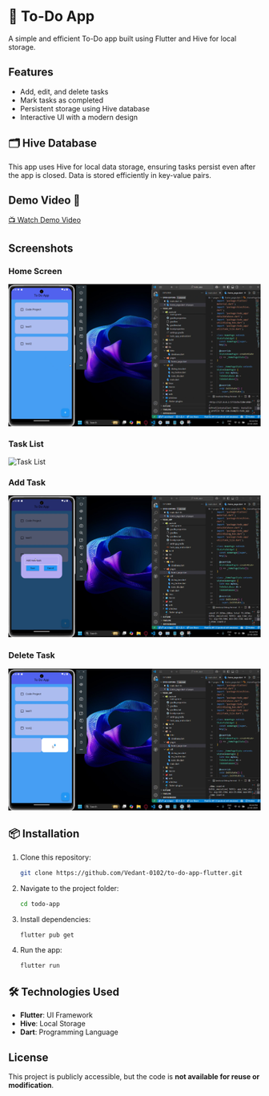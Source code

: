 # 📌 To-Do App

A simple and efficient To-Do app built using Flutter and Hive for local storage.

## Features
- Add, edit, and delete tasks
- Mark tasks as completed
- Persistent storage using Hive database
- Interactive UI with a modern design

## 🗂️ Hive Database
This app uses Hive for local data storage, ensuring tasks persist even after the app is closed. Data is stored efficiently in key-value pairs.

## Demo Video 🎥

[📺 Watch Demo Video](assets/To-Do-App.mp4)

## Screenshots

### Home Screen
![Home Screen](todo_app/assets/home-page.png)

### Task List
![Task List](todo_app/assets/task-tick.png)

### Add Task
![Task List](todo_app/assets/add-new.png)

### Delete Task
![Task List](todo_app/assets/delete.png)

## 📦 Installation
1. Clone this repository:
   ```sh
   git clone https://github.com/Vedant-0102/to-do-app-flutter.git
   ```
2. Navigate to the project folder:
   ```sh
   cd todo-app
   ```
3. Install dependencies:
   ```sh
   flutter pub get
   ```
4. Run the app:
   ```sh
   flutter run
   ```

## 🛠️ Technologies Used
- **Flutter**: UI Framework
- **Hive**: Local Storage
- **Dart**: Programming Language

## License
This project is publicly accessible, but the code is **not available for reuse or modification**.
